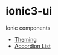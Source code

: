 # ionic3-ui
Ionic components


* [Theming](https://devdactic.com/dynamic-theming-ionic/)
* [Accordion List]( https://ionicacademy.com/accordion-list-ionic/)
 


